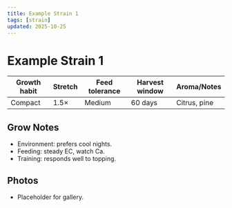 ```yaml
---
title: Example Strain 1
tags: [strain]
updated: 2025-10-25
---
```

# Example Strain 1

Growth habit | Stretch | Feed tolerance | Harvest window | Aroma/Notes  
--- | --- | --- | --- | ---  
Compact | 1.5× | Medium | 60 days | Citrus, pine

## Grow Notes
- Environment: prefers cool nights.  
- Feeding: steady EC, watch Ca.  
- Training: responds well to topping.

## Photos
- Placeholder for gallery.

